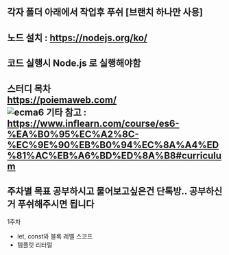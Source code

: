
각자 폴더 아래에서 작업후 푸쉬 [브랜치 하나만 사용] <br>
--
노드 설치 : https://nodejs.org/ko/ <br>
--
코드 실행시 Node.js 로 실행해야함 <br>
--
스터디 목차 <br>
https://poiemaweb.com/<br>
![ecma6](https://user-images.githubusercontent.com/10968896/123768577-6a828500-d903-11eb-8ebb-ef03bf865740.png)
기타 참고  : https://www.inflearn.com/course/es6-%EA%B0%95%EC%A2%8C-%EC%9E%90%EB%B0%94%EC%8A%A4%ED%81%AC%EB%A6%BD%ED%8A%B8#curriculum
--
주차별 목표 공부하시고 물어보고싶은건 단톡방.. 공부하신거 푸쉬해주시면 됩니다
--
1주차 <br>
  - let, const와 블록 레벨 스코프
  - 템플릿 리터럴
